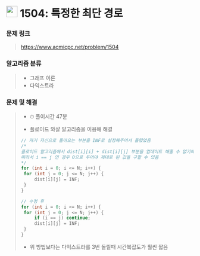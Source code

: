 # <img src="https://d2gd6pc034wcta.cloudfront.net/tier/12.svg" width="30">  1504: 특정한 최단 경로

### 문제 링크

> https://www.acmicpc.net/problem/1504



### 알고리즘 분류

>- 그래프 이론
>- 다익스트라



### 문제 및 해결

>- ⏱ 풀이시간 47분
>
>- 플로이드 와샬 알고리즘을 이용해 해결
>
>  ```c++
>  // 자기 자신으로 돌아오는 부분을 INF로 설정해주어서 틀렸었음
>  /*
>  플로이드 알고리즘에서 dist[i][i] + dist[i][j] 부분을 업데이트 해줄 수 없기때문
>  따라서 i == j 인 경우 0으로 두어야 제대로 된 값을 구할 수 있음
>  */
>  for (int i = 0; i <= N; i++) {
>  	for (int j = 0; j <= N; j++) {
>  		dist[i][j] = INF;
>  	}
>  }
>  
>  // 수정 후
>  for (int i = 0; i <= N; i++) {
>  	for (int j = 0; j <= N; j++) {
>  		if (i == j) continue;
>  		dist[i][j] = INF;
>  	}
>  }
>  ```
>
>- 위 방법보다는 다익스트라를 3번 돌릴때 시간복잡도가 훨씬 짧음


